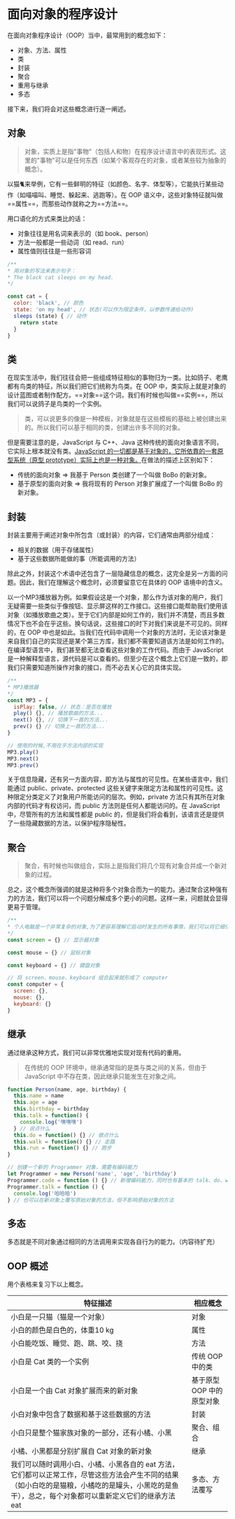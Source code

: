 # 面向对象的程序设计

在面向对象程序设计（OOP）当中，最常用到的概念如下：

- 对象、方法、属性
- 类
- 封装
- 聚合
- 重用与继承
- 多态

接下来，我们将会对这些概念进行逐一阐述。

## 对象

> 对象，实质上是指"事物"（包括人和物）在程序设计语言中的表现形式。这里的"事物"可以是任何东西（如某个客观存在的对象，或者某些较为抽象的概念）。

以猫🐈来举例，它有一些鲜明的特征（如颜色、名字、体型等），它能执行某些动作（如喵喵叫、睡觉、躲起来、逃跑等）。在 OOP 语义中，这些对象特征就叫做==属性==，而那些动作就称之为==方法==。

用口语化的方式来类比的话：

- 对象往往是用名词来表示的（如 book、person）
- 方法一般都是一些动词（如 read、run）
- 属性值则往往是一些形容词

```javascript
/**
* 用对象的写法来表示句子：
* The black cat sleeps on my head.
*/

const cat = {
  color: 'black', // 颜色
  state: 'on my head', // 状态(可以作为限定条件，以参数传递给动作)
  sleeps (state) { // 动作
    return state
  }
}
```

## 类

在现实生活中，我们往往会把一些组成特征相似的事物归为一类。比如鸽子、老鹰都有鸟类的特征，所以我们把它们统称为鸟类。在 OOP 中，类实际上就是对象的设计蓝图或者制作配方。==对象==这个词，我们有时候也叫做==实例==，所以我们可以说鸽子是鸟类的一个实例。

> 类，可以说更多的像是一种模板，对象就是在这些模板的基础上被创建出来的。所以我们可以基于相同的类，创建出许多不同的对象。

但是需要注意的是，JavaScript 与 C++、Java 这种传统的面向对象语言不同，它实际上根本就没有类。<u>JavaScript 的一切都是基于对象的，它所依靠的一套原型系统（原型 prototype）实际上也是一种对象。</u>在做法的描述上区别如下：

- 传统的面向对象 => 我基于 Person 类创建了一个叫做 BoBo 的新对象。
- 基于原型的面向对象 => 我将现有的 Person 对象扩展成了一个叫做 BoBo 的新对象。

## 封装

封装主要用于阐述对象中所包含（或封装）的内容，它们通常由两部分组成：

- 相关的数据（用于存储属性）
- 基于这些数据所能做的事（所能调用的方法）

除此之外，封装这个术语中还包含了一层隐藏信息的概念，这完全是另一方面的问题。因此，我们在理解这个概念时，必须要留意它在具体的 OOP 语境中的含义。

以一个MP3播放器为例。如果假设这是一个对象，那么作为该对象的用户，我们无疑需要一些类似于像按钮、显示屏这样的工作接口。这些接口能帮助我们使用该对象（如播放歌曲之类）。至于它们内部是如何工作的，我们并不清楚，而且多数情况下也不会在乎这些。换句话说，这些接口的时下对我们来说是不可见的。同样的，在 OOP 中也是如此。当我们在代码中调用一个对象的方法时，无论该对象是来自我们自己的实现还是某个第三方库，我们都不需要知道该方法是如何工作的。在编译型语言中，我们甚至都无法查看这些对象的工作代码。而由于 JavaScript 是一种解释型语言，源代码是可以查看的。但至少在这个概念上它们是一致的，即我们只需要知道所操作对象的接口，而不必去关心它的具体实现。

```javascript
/**
* MP3播放器
*/
const MP3 = {
  isPlay: false, // 状态：是否在播放
  play() {}, // 播放歌曲的方法...
  next() {}, // 切换下一首的方法...
  prev() {} // 切换上一首的方法...
}

// 使用的时候,不用在乎方法内部的实现
MP3.play()
MP3.next()
MP3.prev()
```

关于信息隐藏，还有另一方面内容，即方法与属性的可见性。在某些语言中，我们能通过 public、private、protected 这些关键字来限定方法和属性的可见性。这种限定分类定义了对象用户所能访问的层次。例如，private 方法只有其所在对象内部的代码才有权访问，而 public 方法则是任何人都能访问的。在 JavaScript 中，尽管所有的方法和属性都是 public 的，但是我们将会看到，该语言还是提供了一些隐藏数据的方法，以保护程序隐秘性。

## 聚合

> 聚合，有时候也叫做组合，实际上是指我们将几个现有对象合并成一个新对象的过程。

总之，这个概念所强调的就是这种将多个对象合而为一的能力。通过聚合这种强有力的方法，我们可以将一个问题分解成多个更小的问题。这样一来，问题就会显得更易于管理。

```javascript
/**
* 个人电脑是一个非常复杂的对象,为了更容易理解它启动时发生的所有事情，我们可以将它细化为几个对象
*/
const screen = {} // 显示器对象

const mouse = {} // 鼠标对象

const keyboard = {} // 键盘对象

// 将 screen、mouse、keyboard 组合起来就形成了 computer
const computer = {
  screen: {},
  mouse: {},
  keyboard: {}
}
```

## 继承

通过继承这种方式，我们可以非常优雅地实现对现有代码的重用。

> 在传统的 OOP 环境中，继承通常指的是类与类之间的关系，但由于 JavaScript 中不存在类，因此继承只能发生在对象之间。

```javascript
function Person(name, age, birthday) {
  this.name = name
  this.age = age
  this.birthday = birthday
  this.talk = function() {
    console.log('嘿嘿嘿')
  } // 说点什么
  this.do = function() {} // 做点什么
  this.walk = function() {} // 走路
  this.run = function() {} // 跑步
}

// 创建一个新的 Programmer 对象，需要有编码能力
let Programmer = new Person('name', 'age', 'birthday')
Programmer.code = function () {} // 新增编码能力，同时也有基本的 talk、do、walk、run 能力
Programmer.talk = function () {
  console.log('哈哈哈')
} // 也可以在新对象上覆写原始对象的方法，但不影响原始对象的方法
```

## 多态

多态就是不同对象通过相同的方法调用来实现各自行为的能力。（内容待扩充）

## OOP 概述

用个表格来复习下以上概念。

| 特征描述                                                     | 相应概念                  |
| ------------------------------------------------------------ | ------------------------- |
| 小白是一只猫（猫是一个对象）                                 | 对象                      |
| 小白的颜色是白色的，体重10 kg                                | 属性                      |
| 小白能吃饭、睡觉、跑、跳、咬、挠                             | 方法                      |
| 小白是 Cat 类的一个实例                                      | 传统 OOP 中的类           |
| 小白是一个由 Cat 对象扩展而来的新对象                        | 基于原型 OOP 中的原型对象 |
| 小白对象中包含了数据和基于这些数据的方法                     | 封装                      |
| 小白只是整个猫家族对象的一部分，还有小橘、小黑               | 聚合、组合                |
| 小橘、小黑都是分别扩展自 Cat 对象的新对象                    | 继承                      |
| 我们可以随时调用小白、小橘、小黑各自的 eat 方法，它们都可以正常工作，尽管这些方法会产生不同的结果（如小白吃的是猫粮，小橘吃的是罐头，小黑吃的是鱼干），总之，每个对象都可以重新定义它们的继承方法 eat | 多态、方法覆写            |

